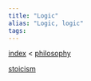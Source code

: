 ```yaml
---
title: "Logic"
alias: "Logic, logic"
tags: 
---
```


[index](/.md) < [philosophy](1-philosophy.md)

[stoicism](stoicism.md)